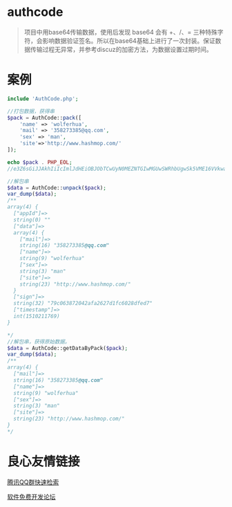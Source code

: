 # authcode

> 项目中用base64传输数据，使用后发现 base64 会有 +、/、= 三种特殊字符，会影响数据验证签名。所以在base64基础上进行了一次封装。保证数据传输过程无异常，并参考discuz的加密方法，为数据设置过期时间。

# 案例

```php
include 'AuthCode.php';

//打包数据，获得串
$pack = AuthCode::pack([
    'name' => 'wolferhua',
    'mail' => '358273385@qq.com',
    'sex' => 'man',
    'site'=>'http://www.hashmop.com/'
]);

echo $pack . PHP_EOL;
//e3Z6sGiJJAkhIiIcImlJdHEiOBJObTCwUyN0MEZNTGIwMGUwSWRhbUgwSk5VME16VVkwanh6TVdnMVFsRngwbWp2YnlJczR6NWhiV29pT2lKM2IyY3paWEpvZFdFaUxDSnpaWGdpT2lKdFlXNGlMQ0p6YVhSbElqb2lhSFIwY0RwY0wxd3ZkM2QzTG1oaGMyaHRiM0F1WTI5dFhDOGlmUSIsInNpZ24iOiI3OWMwNjM4NzIwNDJhZmEyNjI3ZDFmYzYwMjhkZmVkNyIsInRpbWVzdGFtcCI6MTUxMDIxMTc2OX0

//解包串
$data = AuthCode::unpack($pack);
var_dump($data);
/**
array(4) {
  ["appId"]=>
  string(0) ""
  ["data"]=>
  array(4) {
    ["mail"]=>
    string(16) "358273385@qq.com"
    ["name"]=>
    string(9) "wolferhua"
    ["sex"]=>
    string(3) "man"
    ["site"]=>
    string(23) "http://www.hashmop.com/"
  }
  ["sign"]=>
  string(32) "79c063872042afa2627d1fc6028dfed7"
  ["timestamp"]=>
  int(1510211769)
}

*/
//解包串，获得原始数据。
$data = AuthCode::getDataByPack($pack);
var_dump($data);
/**
array(4) {
  ["mail"]=>
  string(16) "358273385@qq.com"
  ["name"]=>
  string(9) "wolferhua"
  ["sex"]=>
  string(3) "man"
  ["site"]=>
  string(23) "http://www.hashmop.com/"
}
*/
```

 # 良心友情链接

[腾讯QQ群快速检索](http://u.720life.cn/s/8cf73f7c)

[软件免费开发论坛](http://u.720life.cn/s/bbb01dc0)